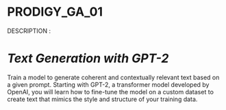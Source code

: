 # **PRODIGY_GA_01**
DESCRIPTION :
# *Text Generation with GPT-2*	
Train a model to generate coherent and contextually relevant text based on a given prompt. Starting with GPT-2, a transformer model developed by OpenAI, you will learn how to fine-tune the model on a custom dataset to create text that mimics the style and structure of your training data.
